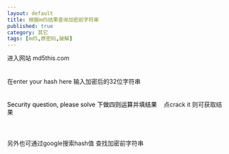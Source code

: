 ```yaml
---
layout: default
title: 根据md5结果查询加密前字符串
published: true
category: 其它
tags: [md5,原密码,破解]
---
```

<div id="detail" class="detail" style="line-height: 1.3;"><p>进入网站 md5this.com<br><br><br>在enter your hash here 输入加密后的32位字符串<br><br><br><font color="#000000">Security question, please solve 下做四则运算并填结果&nbsp;&nbsp;&nbsp; </font>点crack it 则可获取结果&nbsp; <br><br><br><br>另外也可通过google搜索hash值 查找加密前字符串<br><br><br></p></div>
